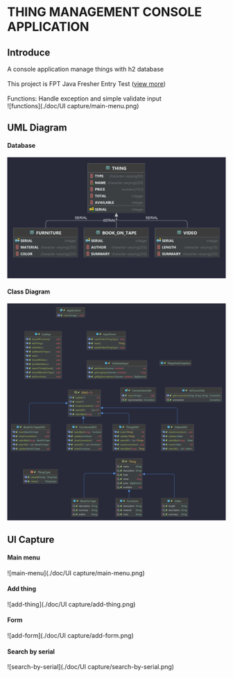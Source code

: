 # THING MANAGEMENT CONSOLE APPLICATION

## Introduce
A console application manage things with h2 database<br>
<br>
This project is FPT Java Fresher Entry Test ([view more](./doc/FR.ET.Practice.02.pdf))<br>
<br>
Functions: Handle exception and simple validate input<br>
![functions](./doc/UI capture/main-menu.png)

## UML Diagram
#### Database
![database-diagram](./doc/uml/database/database.png)
#### Class Diagram
![class-diagram](./doc/uml/class-diagram/class-diagram.png)

## UI Capture
#### Main menu
![main-menu](./doc/UI capture/main-menu.png)
#### Add thing
![add-thing](./doc/UI capture/add-thing.png)
#### Form
![add-form](./doc/UI capture/add-form.png)
#### Search by serial
![search-by-serial](./doc/UI capture/search-by-serial.png)
